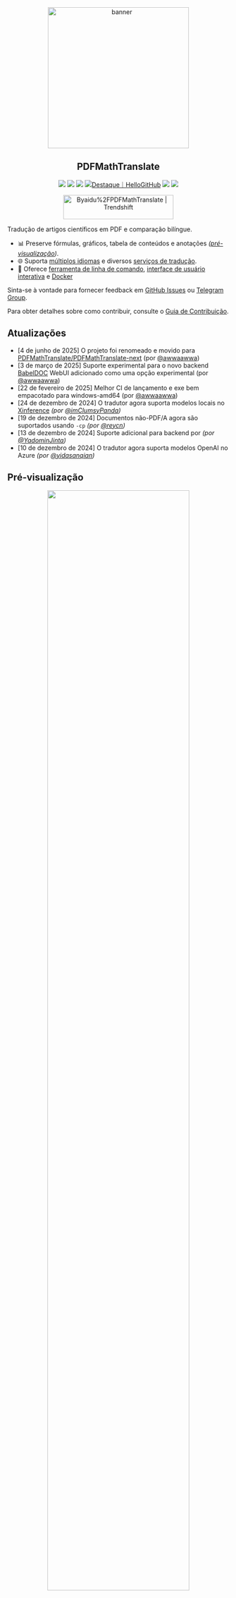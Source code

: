 <div align="center">

<img src="./docs/images/banner.png" width="320px"  alt="banner"/>

<h2 id="título">PDFMathTranslate</h2>

<p>
  <!-- PyPI -->
  <a href="https://pypi.org/project/pdf2zh-next/">
    <img src="https://img.shields.io/pypi/v/pdf2zh-next"></a>
  <a href="https://pepy.tech/projects/pdf2zh-next">
    <img src="https://static.pepy.tech/badge/pdf2zh-next"></a>
  <a href="https://hub.docker.com/repository/docker/awwaawwa/pdfmathtranslate-next/tags">
    <img src="https://img.shields.io/docker/pulls/awwaawwa/pdfmathtranslate-next"></a>
  <a href="https://hellogithub.com/repository/8ec2cfd3ef744762bf531232fa32bc47" target="_blank"><img src="https://api.hellogithub.com/v1/widgets/recommend.svg?rid=8ec2cfd3ef744762bf531232fa32bc47&claim_uid=JQ0yfeBNjaTuqDU&theme=small" alt="Destaque｜HelloGitHub" /></a>
  <!-- <a href="https://gitcode.com/PDFMathTranslate/PDFMathTranslate-next/overview">
    <img src="https://gitcode.com/PDFMathTranslate/PDFMathTranslate-next/star/badge.svg"></a> -->
  <!-- <a href="https://huggingface.co/spaces/reycn/PDFMathTranslate-Docker">
    <img src="https://img.shields.io/badge/%F0%9F%A4%97-Online%20Demo-FF9E0D"></a> -->
  <!-- <a href="https://www.modelscope.cn/studios/AI-ModelScope/PDFMathTranslate"> -->
    <!-- <img src="https://img.shields.io/badge/ModelScope-Demo-blue"></a> -->
  <!-- <a href="https://github.com/PDFMathTranslate/PDFMathTranslate-next/pulls">
    <img src="https://img.shields.io/badge/contributions-welcome-green"></a> -->
  <a href="https://t.me/+Z9_SgnxmsmA5NzBl">
    <img src="https://img.shields.io/badge/Telegram-2CA5E0?style=flat-squeare&logo=telegram&logoColor=white"></a>
  <!-- License -->
  <a href="./LICENSE">
    <img src="https://img.shields.io/github/license/PDFMathTranslate/PDFMathTranslate-next"></a>
</p>

<a href="https://trendshift.io/repositories/12424" target="_blank"><img src="https://trendshift.io/api/badge/repositories/12424" alt="Byaidu%2FPDFMathTranslate | Trendshift" style="width: 250px; height: 55px;" width="250" height="55"/></a>

</div>

Tradução de artigos científicos em PDF e comparação bilíngue.

- 📊 Preserve fórmulas, gráficos, tabela de conteúdos e anotações _([pré-visualização](#pré-visualização))_.
- 🌐 Suporta [múltiplos idiomas](https://pdf2zh-next.com/supported_languages.html) e diversos [serviços de tradução](https://pdf2zh-next.com/advanced/Documentation-of-Translation-Services.html).
- 🤖 Oferece [ferramenta de linha de comando](https://pdf2zh-next.com/getting-started/USAGE_commandline.html), [interface de usuário interativa](https://pdf2zh-next.com/getting-started/USAGE_webui.html) e [Docker](https://pdf2zh-next.com/getting-started/INSTALLATION_docker.html)

Sinta-se à vontade para fornecer feedback em [GitHub Issues](https://github.com/PDFMathTranslate/PDFMathTranslate-next/issues) ou [Telegram Group](https://t.me/+Z9_SgnxmsmA5NzBl).

Para obter detalhes sobre como contribuir, consulte o [Guia de Contribuição](https://pdf2zh-next.com/community/Contribution-Guide.html).

<h2 id="atualizacoes">Atualizações</h2>

- [4 de junho de 2025] O projeto foi renomeado e movido para [PDFMathTranslate/PDFMathTranslate-next](https://github.com/PDFMathTranslate/PDFMathTranslate-next) (por [@awwaawwa](https://github.com/awwaawwa))
- [3 de março de 2025] Suporte experimental para o novo backend [BabelDOC](https://github.com/funstory-ai/BabelDOC) WebUI adicionado como uma opção experimental (por [@awwaawwa](https://github.com/awwaawwa))
- [22 de fevereiro de 2025] Melhor CI de lançamento e exe bem empacotado para windows-amd64 (por [@awwaawwa](https://github.com/awwaawwa))
- [24 de dezembro de 2024] O tradutor agora suporta modelos locais no [Xinference](https://github.com/xorbitsai/inference) _(por [@imClumsyPanda](https://github.com/imClumsyPanda))_
- [19 de dezembro de 2024] Documentos não-PDF/A agora são suportados usando `-cp` _(por [@reycn](https://github.com/reycn))_
- [13 de dezembro de 2024] Suporte adicional para backend por _(por [@YadominJinta](https://github.com/YadominJinta))_
- [10 de dezembro de 2024] O tradutor agora suporta modelos OpenAI no Azure _(por [@yidasanqian](https://github.com/yidasanqian))_

<h2 id="preview">Pré-visualização</h2>

<div align="center">
<!-- <img src="./docs/images/preview.gif" width="80%"  alt="preview"/> -->
<img src="https://s.immersivetranslate.com/assets/r2-uploads/images/babeldoc-preview.png" width="80%"/>
</div>

<h2 id="demo">Serviço Online 🌟</h2>

> [!NOTE]
>
> O pdf2zh 2.0 atualmente não fornece uma demonstração online

Você pode experimentar nosso aplicativo usando qualquer um dos seguintes demonstrações:

- [Serviço público gratuito v1.x](https://pdf2zh.com/) online sem instalação _(recomendado)_.
- [Immersive Translate - BabelDOC](https://app.immersivetranslate.com/babel-doc/) 1000 páginas gratuitas por mês. _(recomendado)_
<!-- - [Demo hosted on HuggingFace](https://huggingface.co/spaces/reycn/PDFMathTranslate-Docker)
- [Demo hosted on ModelScope](https://www.modelscope.cn/studios/AI-ModelScope/PDFMathTranslate) without installation. -->

Observe que os recursos computacionais da demonstração são limitados, portanto, evite abusar deles.

<h2 id="install">Instalação e Uso</h2>

### Instalação

1. [**Windows EXE**](https://pdf2zh-next.com/getting-started/INSTALLATION_winexe.html) <small>Recomendado para Windows</small>
2. [**Docker**](https://pdf2zh-next.com/getting-started/INSTALLATION_docker.html) <small>Recomendado para Linux</small>
3. [**uv** (um gerenciador de pacotes Python)](https://pdf2zh-next.com/getting-started/INSTALLATION_uv.html) <small>Recomendado para macOS</small>

---

### Uso

1. [Usando **WebUI**](https://pdf2zh-next.com/getting-started/USAGE_webui.html)
2. [Usando **Plugin do Zotero**](https://github.com/guaguastandup/zotero-pdf2zh) (Programa de terceiros)
3. [Usando **Linha de comando**](https://pdf2zh-next.com/getting-started/USAGE_commandline.html)

Para diferentes casos de uso, fornecemos métodos distintos para utilizar nosso programa. Confira [esta página](./getting-started/getting-started.md) para mais informações.

<h2 id="usage">Opções Avançadas</h2>

Para explicações detalhadas, consulte nosso documento sobre [Uso Avançado](https://pdf2zh-next.com/advanced/advanced.html) para uma lista completa de cada opção.

<h2 id="downstream">Desenvolvimento Secundário (APIs)</h2>

> [!NOTE]
>
> Atualmente, nenhuma documentação relevante é fornecida. Ela será complementada posteriormente. Por favor, aguarde pacientemente.


<!-- For downstream applications, please refer to our document about [API Details](./docs/APIS.md) for futher information about:

- [Python API](./docs/APIS.md#api-python), how to use the program in other Python programs
- [HTTP API](./docs/APIS.md#api-http), how to communicate with a server with the program installed -->

<h2 id="codigoidioma">Código do idioma</h2>

Se você não sabe qual código usar para traduzir para o idioma que precisa, confira [esta documentação](https://pdf2zh-next.com/advanced/Language-Codes.html)

<!-- 
<h2 id="todo">TODOs</h2>

- [ ] Parse layout with DocLayNet based models, [PaddleX](https://github.com/PaddlePaddle/PaddleX/blob/17cc27ac3842e7880ca4aad92358d3ef8555429a/paddlex/repo_apis/PaddleDetection_api/object_det/official_categories.py#L81), [PaperMage](https://github.com/allenai/papermage/blob/9cd4bb48cbedab45d0f7a455711438f1632abebe/README.md?plain=1#L102), [SAM2](https://github.com/facebookresearch/sam2)

- [ ] Fix page rotation, table of contents, format of lists

- [ ] Fix pixel formula in old papers

- [ ] Async retry except KeyboardInterrupt

- [ ] Knuth–Plass algorithm for western languages

- [ ] Support non-PDF/A files

- [ ] Plugins of [Zotero](https://github.com/zotero/zotero) and [Obsidian](https://github.com/obsidianmd/obsidian-releases) -->

<h2 id="reconhecimentos">Reconhecimentos</h2>

- [Immersive Translation](https://immersivetranslate.com) patrocina códigos de resgate mensais para assinatura Pro para contribuidores ativos deste projeto, veja os detalhes em: [CONTRIBUTOR_REWARD.md](https://github.com/funstory-ai/BabelDOC/blob/main/docs/CONTRIBUTOR_REWARD.md)

- [SiliconFlow](https://siliconflow.cn) fornece um serviço de tradução gratuito para este projeto, alimentado por modelos de linguagem grandes (LLMs).

- Versão 1.x: [Byaidu/PDFMathTranslate](https://github.com/Byaidu/PDFMathTranslate)


- backend: [BabelDOC](https://github.com/funstory-ai/BabelDOC)

- Biblioteca PDF: [PyMuPDF](https://github.com/pymupdf/PyMuPDF)

- Análise de PDF: [Pdfminer.six](https://github.com/pdfminer/pdfminer.six)

- Visualização de PDF: [Gradio PDF](https://github.com/freddyaboulton/gradio-pdf)

- Análise de layout: [DocLayout-YOLO](https://github.com/opendatalab/DocLayout-YOLO)

- Padrões PDF: [PDF Explained](https://zxyle.github.io/PDF-Explained/), [PDF Cheat Sheets](https://pdfa.org/resource/pdf-cheat-sheets/)

- Fonte multilíngue: consulte [BabelDOC-Assets](https://github.com/funstory-ai/BabelDOC-Assets)

- [Asynchronize](https://github.com/multimeric/Asynchronize/tree/master?tab=readme-ov-file)

- [Registro avançado com multiprocessamento](https://github.com/SebastianGrans/Rich-multiprocess-logging/tree/main)

- Documentação i18n usando Weblate: [Weblate](https://weblate.org/)

<h2 id="conduct">Antes de enviar seu código</h2>

Agradecemos a participação ativa dos contribuidores para tornar o pdf2zh melhor. Antes de estar pronto para enviar seu código, consulte nosso [Código de Conduta](https://pdf2zh-next.com/community/CODE_OF_CONDUCT.html) e [Guia de Contribuição](https://pdf2zh-next.com/community/Contribution-Guide.html).

<h2 id="contrib">Contribuidores</h2>

<a href="https://github.com/PDFMathTranslate/PDFMathTranslate-next/graphs/contributors">
  <img src="https://opencollective.com/PDFMathTranslate/contributors.svg?width=890&button=false" />
</a>

![Alt](https://repobeats.axiom.co/api/embed/45529651750579e099960950f757449a410477ad.svg "Repobeats analytics image")

<h2 id="hist_estrela">História das Estrelas</h2>

<a href="https://star-history.com/#PDFMathTranslate/PDFMathTranslate-next&Date">
 <picture>
   <source media="(prefers-color-scheme: dark)" srcset="https://api.star-history.com/svg?repos=PDFMathTranslate/PDFMathTranslate-next&type=Date&theme=dark" />
   <source media="(prefers-color-scheme: light)" srcset="https://api.star-history.com/svg?repos=PDFMathTranslate/PDFMathTranslate-next&type=Date" />
   <img alt="Star History Chart" src="https://api.star-history.com/svg?repos=PDFMathTranslate/PDFMathTranslate-next&type=Date"/>
 </picture>
</a>

<div align="right"> 
<h6><small>Parte do conteúdo desta página foi traduzida pelo GPT e pode conter erros.</small></h6>